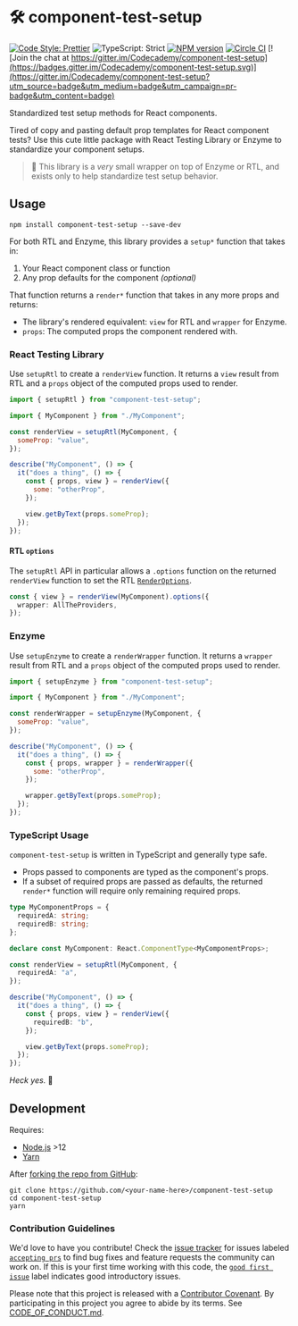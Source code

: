 # 🛠 component-test-setup

[![Code Style: Prettier](https://img.shields.io/badge/code_style-prettier-brightgreen.svg)](https://prettier.io)
![TypeScript: Strict](https://img.shields.io/badge/typescript-strict-brightgreen.svg)
[![NPM version](https://badge.fury.io/js/component-test-setup.svg)](http://badge.fury.io/js/component-test-setup)
[![Circle CI](https://img.shields.io/circleci/build/github/Codecademy/component-test-setup.svg)](https://circleci.com/gh/Codecademy/component-test-setup)
[![Join the chat at https://gitter.im/Codecademy/component-test-setup](https://badges.gitter.im/Codecademy/component-test-setup.svg)](https://gitter.im/Codecademy/component-test-setup?utm_source=badge&utm_medium=badge&utm_campaign=pr-badge&utm_content=badge)

Standardized test setup methods for React components.

Tired of copy and pasting default prop templates for React component tests?
Use this cute little package with React Testing Library or Enzyme to standardize your component setups.

> 🧠 This library is a _very_ small wrapper on top of Enzyme or RTL, and exists only to help standardize test setup behavior.

## Usage

```shell
npm install component-test-setup --save-dev
```

For both RTL and Enzyme, this library provides a `setup*` function that takes in:

1. Your React component class or function
2. Any prop defaults for the component _(optional)_

That function returns a `render*` function that takes in any more props and returns:

- The library's rendered equivalent: `view` for RTL and `wrapper` for Enzyme.
- `props`: The computed props the component rendered with.

### React Testing Library

Use `setupRtl` to create a `renderView` function.
It returns a `view` result from RTL and a `props` object of the computed props used to render.

```js
import { setupRtl } from "component-test-setup";

import { MyComponent } from "./MyComponent";

const renderView = setupRtl(MyComponent, {
  someProp: "value",
});

describe("MyComponent", () => {
  it("does a thing", () => {
    const { props, view } = renderView({
      some: "otherProp",
    });

    view.getByText(props.someProp);
  });
});
```

#### RTL `options`

The `setupRtl` API in particular allows a `.options` function on the returned `renderView` function to set the RTL [`RenderOptions`](https://testing-library.com/docs/react-testing-library/api#render-options).

```ts
const { view } = renderView(MyComponent).options({
  wrapper: AllTheProviders,
});
```

### Enzyme

Use `setupEnzyme` to create a `renderWrapper` function.
It returns a `wrapper` result from RTL and a `props` object of the computed props used to render.

```js
import { setupEnzyme } from "component-test-setup";

import { MyComponent } from "./MyComponent";

const renderWrapper = setupEnzyme(MyComponent, {
  someProp: "value",
});

describe("MyComponent", () => {
  it("does a thing", () => {
    const { props, wrapper } = renderWrapper({
      some: "otherProp",
    });

    wrapper.getByText(props.someProp);
  });
});
```

### TypeScript Usage

`component-test-setup` is written in TypeScript and generally type safe.

- Props passed to components are typed as the component's props.
- If a subset of required props are passed as defaults, the returned `render*` function will require only remaining required props.

```ts
type MyComponentProps = {
  requiredA: string;
  requiredB: string;
};

declare const MyComponent: React.ComponentType<MyComponentProps>;

const renderView = setupRtl(MyComponent, {
  requiredA: "a",
});

describe("MyComponent", () => {
  it("does a thing", () => {
    const { props, view } = renderView({
      requiredB: "b",
    });

    view.getByText(props.someProp);
  });
});
```

_Heck yes._ 🤘

## Development

Requires:

- [Node.js](https://nodejs.org) >12
- [Yarn](https://yarnpkg.com/en)

After [forking the repo from GitHub](https://help.github.com/articles/fork-a-repo):

```
git clone https://github.com/<your-name-here>/component-test-setup
cd component-test-setup
yarn
```

### Contribution Guidelines

We'd love to have you contribute!
Check the [issue tracker](https://github.com/Codecademy/component-test-setup/issues) for issues labeled [`accepting prs`](https://github.com/Codecademy/component-test-setup/issues?utf8=%E2%9C%93&q=is%3Aissue+is%3Aopen+label%3A%22accepting+prs%22) to find bug fixes and feature requests the community can work on.
If this is your first time working with this code, the [`good first issue`](https://github.com/Codecademy/component-test-setup/issues?utf8=%E2%9C%93&q=is%3Aissue+is%3Aopen+label%3A%22good+first+issue%22+) label indicates good introductory issues.

Please note that this project is released with a [Contributor Covenant](https://www.contributor-covenant.org).
By participating in this project you agree to abide by its terms.
See [CODE_OF_CONDUCT.md](./CODE_OF_CONDUCT.md).
